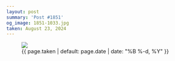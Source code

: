 ```yaml
---
layout: post
summary: 'Post #1851'
og_image: 1851-1033.jpg
taken: August 23, 2024
---
```


<figure class="post">
 <img sizes="(min-width: 700px) 50vw, calc(100vw - 2rem)" src="{{ site.assets_url }}/1851-516.jpg" srcset="{{ site.assets_url }}/1851-258.jpg 258w, {{ site.assets_url }}/1851-516.jpg 516w, {{ site.assets_url }}/1851-775.jpg 775w, {{ site.assets_url }}/1851-1033.jpg 1033w"/>
 <figcaption>
  <time>
   {{ page.taken | default: page.date | date: "%B %-d, %Y" }}
  </time>
 </figcaption>
</figure>
